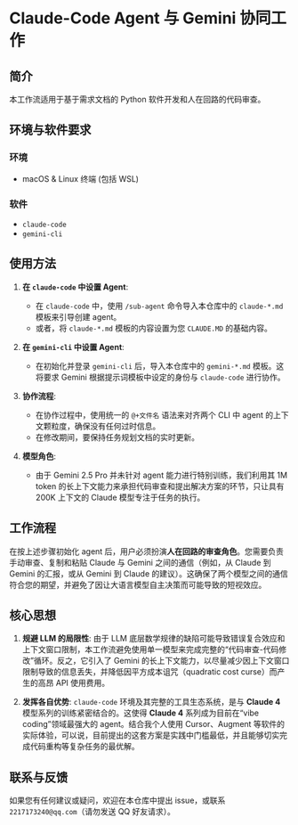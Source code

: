 # Claude-Code Agent 与 Gemini 协同工作

## 简介

本工作流适用于基于需求文档的 Python 软件开发和人在回路的代码审查。

## 环境与软件要求

### 环境
*   macOS & Linux 终端 (包括 WSL)

### 软件
*   `claude-code`
*   `gemini-cli`

## 使用方法

1.  **在 `claude-code` 中设置 Agent**:
    *   在 `claude-code` 中，使用 `/sub-agent` 命令导入本仓库中的 `claude-*.md` 模板来引导创建 agent。
    *   或者，将 `claude-*.md` 模板的内容设置为您 `CLAUDE.MD` 的基础内容。

2.  **在 `gemini-cli` 中设置 Agent**:
    *   在初始化并登录 `gemini-cli` 后，导入本仓库中的 `gemini-*.md` 模板。这将要求 Gemini 根据提示词模板中设定的身份与 `claude-code` 进行协作。

3.  **协作流程**:
    *   在协作过程中，使用统一的 `@+文件名` 语法来对齐两个 CLI 中 agent 的上下文颗粒度，确保没有任何过时信息。
    *   在修改期间，要保持任务规划文档的实时更新。

4.  **模型角色**:
    *   由于 Gemini 2.5 Pro 并未针对 agent 能力进行特别训练，我们利用其 1M token 的长上下文能力来承担代码审查和提出解决方案的环节，只让具有 200K 上下文的 Claude 模型专注于任务的执行。

## 工作流程

在按上述步骤初始化 agent 后，用户必须扮演**人在回路的审查角色**。您需要负责手动审查、复制和粘贴 Claude 与 Gemini 之间的通信（例如，从 Claude 到 Gemini 的汇报，或从 Gemini 到 Claude 的建议）。这确保了两个模型之间的通信符合您的期望，并避免了因让大语言模型自主决策而可能导致的短视效应。

## 核心思想

1.  **规避 LLM 的局限性**:
    由于 LLM 底层数学规律的缺陷可能导致错误复合效应和上下文窗口限制，本工作流避免使用单一模型来完成完整的“代码审查-代码修改”循环。反之，它引入了 Gemini 的长上下文能力，以尽量减少因上下文窗口限制导致的信息丢失，并降低因平方成本诅咒（quadratic cost curse）而产生的高昂 API 使用费用。

2.  **发挥各自优势**:
    `claude-code` 环境及其完整的工具生态系统，是与 **Claude 4** 模型系列的训练紧密结合的。这使得 **Claude 4** 系列成为目前在“vibe coding”领域最强大的 agent。结合我个人使用 Cursor、Augment 等软件的实际体验，可以说，目前提出的这套方案是实践中门槛最低，并且能够切实完成代码重构等复杂任务的最优解。

## 联系与反馈

如果您有任何建议或疑问，欢迎在本仓库中提出 issue，或联系 `2217173240@qq.com`（请勿发送 QQ 好友请求）。
